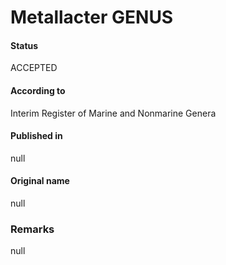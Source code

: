 # Metallacter GENUS

#### Status
ACCEPTED

#### According to
Interim Register of Marine and Nonmarine Genera

#### Published in
null

#### Original name
null

### Remarks
null